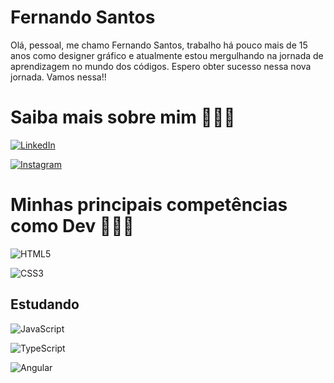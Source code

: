 # Fernando Santos

Olá, pessoal, me chamo Fernando Santos, trabalho há pouco mais de 15 anos como designer gráfico e atualmente estou mergulhando na jornada de aprendizagem no mundo dos códigos. Espero obter sucesso nessa nova jornada. Vamos nessa!!

# Saiba mais sobre mim 🙋🏼‍♂️

[![LinkedIn](https://img.shields.io/badge/LinkedIn-000?style=for-the-badge&logo=linkedin&logoColor=0E76A8)](https://www.linkedin.com/in/fernando-santos-analise/)

[![Instagram](https://img.shields.io/badge/Instagram-000?style=for-the-badge&logo=instagram)](https://www.instagram.com/oficialfernandosantos/)

# Minhas principais competências como Dev 👨🏼‍💻
![HTML5](https://img.shields.io/badge/HTML5-000?style=for-the-badge&logo=html5)

![CSS3](https://img.shields.io/badge/CSS3-000?style=for-the-badge&logo=css3&logoColor=264CE4)


## Estudando
![JavaScript](https://img.shields.io/badge/JavaScript-000?style=for-the-badge&logo=javascript)

![TypeScript](https://img.shields.io/badge/TypeScript-000?style=for-the-badge&logo=typescript)

![Angular](https://img.shields.io/badge/Angular-000?style=for-the-badge&logo=angular&logoColor=C3002F)